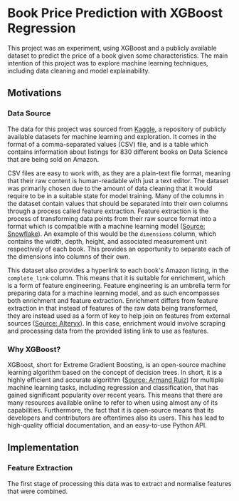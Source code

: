 # Book Price Prediction with XGBoost Regression

This project was an experiment, using XGBoost and a publicly available dataset to predict the price of a book given some characteristics.
The main intention of this project was to explore machine learning techniques, including data cleaning and model explainability.

## Motivations

### Data Source

The data for this project was sourced from [Kaggle](https://www.kaggle.com/datasets/die9origephit/amazon-data-science-books), a repository of publicly available datasets for machine learning and exploration.
It comes in the format of a comma-separated values (CSV) file, and is a table which contains information about listings for 830 different books on Data Science that are being sold on Amazon.

CSV files are easy to work with, as they are a plain-text file format, meaning that their raw content is human-readable with just a text editor.
The dataset was primarily chosen due to the amount of data cleaning that it would require to be in a suitable state for model training.
Many of the columns in the dataset contain values that should be separated into their own columns through a process called feature extraction.
Feature extraction is the process of transforming data points from their raw source format into a format which is compatible with a machine learning model ([Source: Snowflake](https://www.snowflake.com/guides/feature-extraction-machine-learning/)).
An example of this would be the `dimensions` column, which contains the width, depth, height, and associated measurement unit respectively of each book.
This provides an opportunity to separate each of the dimensions into columns of their own.

This dataset also provides a hyperlink to each book's Amazon listing, in the `complete_link` column.
This means that it is suitable for enrichment, which is a form of feature engineering.
Feature engineering is an umbrella term for preparing data for a machine learning model, and as such encompasses both enrichment and feature extraction.
Enrichment differs from feature extraction in that instead of features of the raw data being transformed, they are instead used as a form of key to help join on features from external sources ([Source: Alteryx](https://www.alteryx.com/glossary/data-enrichment)).
In this case, enrichment would involve scraping and processing data from the provided listing link to use as features.

### Why XGBoost?

XGBoost, short for Extreme Gradient Boosting, is an open-source machine learning algorithm based on the concept of decision trees.
In short, it is a highly efficient and accurate algorithm ([Source: Armand Ruiz](https://www.nocode.ai/why-xgboost-is-so-popular-among-data-scientists/)) for multiple machine learning tasks, including regression and classification, that has gained significant popularity over recent years.
This means that there are many resources available online to refer to when using almost any of its capabilities.
Furthermore, the fact that it is open-source means that its developers and contributors are oftentimes also its users.
This has lead to high-quality official documentation, and an easy-to-use Python API.

## Implementation

### Feature Extraction

The first stage of processing this data was to extract and normalise features that were combined.

